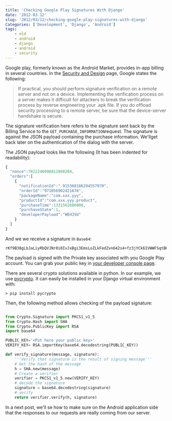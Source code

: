 ```yaml
---
title: 'Checking Google Play Signatures With Django'
date: '2012-03-12'
slug: '2012/03/12/checking-google-play-signatures-with-django'
Categories: ['Development', 'Django', 'Android']
tags:
    - old
    - android
    - django
    - android
    - security
---
```


Google play, formerly known as the Android Market, provides in-app billing in
several countries. In the
[Security and Design](http://developer.android.com/guide/market/billing/billing_best_practices.html)
page, Google states the following:

> If practical, you should perform signature verification on a remote server and
> not on a device. Implementing the verification process on a server makes it
> difficult for attackers to break the verification process by reverse
> engineering your .apk file. If you do offload security processing to a remote
> server, be sure that the device-server handshake is secure.

The signature verification here refers to the signature sent back by the Billing
Service to the `GET_PURCHASE_INFORMATION`request. The signature is against the
JSON payload containing the purchase information. We'llget back later on the
authentication of the dialog with the server.

<!-- more -->

The JSON payload looks like the following (It has been indented for
readability):

```js
{
  "nonce":7822246098812800204,
  "orders":[
    {
      "notificationId":"-915368186294557970",
      "orderId":"971056902421676",
      "packageName":"com.xxx.yyy",
      "productId":"com.xxx.yyy.product",
      "purchaseTime":1331562686000,
      "purchaseState":1,
      "developerPayload":"WEHJSU"
    }
  ]
}
```

And we we receive a signature in `Base64`:

```text
rKf9B38gLbJaLiyRbQVJNr0i0IvJxBgi3EmsLoZLkFedZvn642s4+fz3jYCk6IVWWFSqtBH2Z8ChONJkHWrkDUCK79uSBPLN5s4x4AsRHgQ8aw3sRQLAoEDMFA1ym1gkfYfDz+6sxP2Rgg1U/qpHIEHWPDbJAdP7zcM1iz2kEWbYvFwKP3NNWExNB4gWH3IFtPR0l/KLjKBoqpX5zVukmUeaZW0Skx10eFROa4VhqA5JrbZZQwK0jc6FCYi3u6c1ryIw6W5tcdIv1PFOKpE7VMq67yyD+IEXc+nl29FN5ByGhkj/khNY1KLXcszCCa7ygSYw7mQI+omLdyMz6aL3hg==

```

The payload is signed with the Private key associated with you Google Play
account. You can grab your public key in
[your developer console page](https://play.google.com/apps/publish/Home#ProfileEditorPlace:).

There are several crypto solutions available in python. In our example, we use
[pycrypto](https://www.dlitz.net/software/pycrypto/). It can easily be installed
in your Django virtual environment with:

```console
> pip install pycrypto
```

Then, the following method allows checking of the payload signature:

```python

from Crypto.Signature import PKCS1_v1_5
from Crypto.Hash import SHA
from Crypto.PublicKey import RSA
import base64

PUBLIC_KEY='<Put here your public key>'
VERIFY_KEY= RSA.importKey(base64.decodestring(PUBLIC_KEY))

def verify_signature(message, signature):
    '''Verify that signature is the result of signing message'''
    # Get the hash of the message
    h = SHA.new(message)
    # Create a verifier
    verifier = PKCS1_v1_5.new(VERIFY_KEY)
    # decode the signature
    signature = base64.decodestring(signature)
    # verify
    return verifier.verify(h, signature)
```

In a next post, we'll se how to make sure on the Android application side that
the responses to our requests are really coming from our server.
